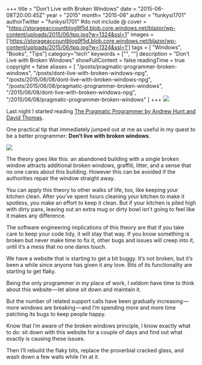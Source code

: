 +++
title = "Don’t Live with Broken Windows"
date = "2015-06-08T20:00:45Z"
year = "2015"
month= "2015-06"
author = "funkysi1701"
authorTwitter = "funkysi1701" #do not include @
cover = "https://storageaccountblog9f5d.blob.core.windows.net/blazor/wp-content/uploads/2015/06/tpp.jpg?w=1324&ssl=1"
images = ['https://storageaccountblog9f5d.blob.core.windows.net/blazor/wp-content/uploads/2015/06/tpp.jpg?w=1324&ssl=1']
tags = [ "Windows", "Books", "Tips"]
category="tech"
keywords = ["", ""]
description =  "Don’t Live with Broken Windows"
showFullContent = false
readingTime = true
copyright = false
aliases = [
    "/posts/pragmatic-programmer-broken-windows",
    "/posts/dont-live-with-broken-windows-npg",
    "/posts/2015/06/08/dont-live-with-broken-windows-npg",
    "/posts/2015/06/08/pragmatic-programmer-broken-windows",
    "/2015/06/08/dont-live-with-broken-windows-npg",
    "/2015/06/08/pragmatic-programmer-broken-windows"
]
+++
![](https://storageaccountblog9f5d.blob.core.windows.net/blazor/wp-content/uploads/2015/06/1-ucIHdOcnByPsF5eX0j_mhg.jpeg?resize=1024%2C696&ssl=1)

Last night I started reading [The Pragmatic Programmer by Andrew Hunt and David Thomas](https://www.amazon.com/Pragmatic-Programmer-Journeyman-Master-ebook/dp/B003GCTQAE/ref=mt_kindle?_encoding=UTF8&me=).

One practical tip that immediately jumped out at me as useful in my quest to be a better programmer: **Don’t live with broken windows**.

![](https://storageaccountblog9f5d.blob.core.windows.net/blazor/wp-content/uploads/2015/06/tpp.jpg?w=1324&ssl=1)

The theory goes like this: an abandoned building with a single broken window attracts additional broken windows, graffiti, litter, and a sense that no one cares about this building. However this can be avoided if the authorities repair the window straight away.

You can apply this theory to other walks of life, too, like keeping your kitchen clean. After you’ve spent hours cleaning your kitchen to make it spotless, you make an effort to keep it clean. But if your kitchen is piled high with dirty pans, leaving out an extra mug or dirty bowl isn’t going to feel like it makes any difference.

The software engineering implications of this theory are that if you take care to keep your code tidy, it will stay that way. If you know something is broken but never make time to fix it, other bugs and issues will creep into it, until it’s a mess that no one dares touch.

We have a website that is starting to get a bit buggy. It’s not broken, but it’s been a while since anyone has given it any love. Bits of its functionality are starting to get flaky.

Being the only programmer in my place of work, I seldom have time to think about this website — let alone sit down and maintain it.

But the number of related support calls have been gradually increasing — more windows are breaking — and I’m spending more and more time patching its bugs to keep people happy.

Know that I’m aware of the broken windows principle, I know exactly what to do: sit down with this website for a couple of days and find out what exactly is causing these issues.

Then I’ll rebuild the flaky bits, replace the proverbial cracked glass, and wash down a few walls while I’m at it.